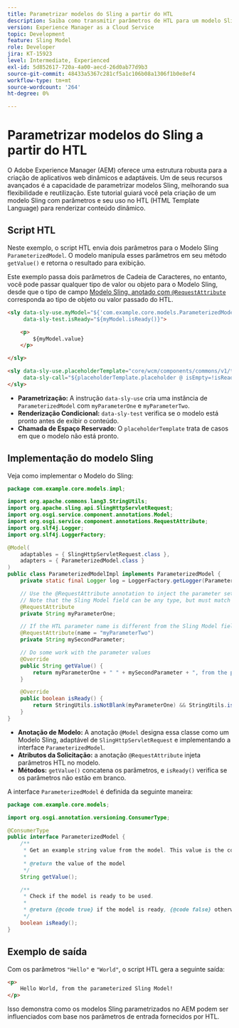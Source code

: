 ```yaml
---
title: Parametrizar modelos do Sling a partir do HTL
description: Saiba como transmitir parâmetros de HTL para um modelo Sling no AEM.
version: Experience Manager as a Cloud Service
topic: Development
feature: Sling Model
role: Developer
jira: KT-15923
level: Intermediate, Experienced
exl-id: 5d852617-720a-4a00-aecd-26d0ab77d9b3
source-git-commit: 48433a5367c281cf5a1c106b08a1306f1b0e8ef4
workflow-type: tm+mt
source-wordcount: '264'
ht-degree: 0%

---
```


# Parametrizar modelos do Sling a partir do HTL

O Adobe Experience Manager (AEM) oferece uma estrutura robusta para a criação de aplicativos web dinâmicos e adaptáveis. Um de seus recursos avançados é a capacidade de parametrizar modelos Sling, melhorando sua flexibilidade e reutilização. Este tutorial guiará você pela criação de um modelo Sling com parâmetros e seu uso no HTL (HTML Template Language) para renderizar conteúdo dinâmico.

## Script HTL

Neste exemplo, o script HTL envia dois parâmetros para o Modelo Sling `ParameterizedModel`. O modelo manipula esses parâmetros em seu método `getValue()` e retorna o resultado para exibição.

Este exemplo passa dois parâmetros de Cadeia de Caracteres, no entanto, você pode passar qualquer tipo de valor ou objeto para o Modelo Sling, desde que o tipo de campo [Modelo Sling, anotado com `@RequestAttribute`](#sling-model-implementation) corresponda ao tipo de objeto ou valor passado do HTL.

```html
<sly data-sly-use.myModel="${'com.example.core.models.ParameterizedModel' @ myParameterOne='Hello', myParameterTwo='World'}"
     data-sly-test.isReady="${myModel.isReady()}">

    <p>
        ${myModel.value}
    </p>

</sly>

<sly data-sly-use.placeholderTemplate="core/wcm/components/commons/v1/templates.html"
     data-sly-call="${placeholderTemplate.placeholder @ isEmpty=!isReady}">
</sly>
```

- **Parametrização:** A instrução `data-sly-use` cria uma instância de `ParameterizedModel` com `myParameterOne` e `myParameterTwo`.
- **Renderização Condicional:** `data-sly-test` verifica se o modelo está pronto antes de exibir o conteúdo.
- **Chamada de Espaço Reservado:** O `placeholderTemplate` trata de casos em que o modelo não está pronto.

## Implementação do modelo Sling

Veja como implementar o Modelo do Sling:

```java
package com.example.core.models.impl;

import org.apache.commons.lang3.StringUtils;
import org.apache.sling.api.SlingHttpServletRequest;
import org.osgi.service.component.annotations.Model;
import org.osgi.service.component.annotations.RequestAttribute;
import org.slf4j.Logger;
import org.slf4j.LoggerFactory;

@Model(
    adaptables = { SlingHttpServletRequest.class },
    adapters = { ParameterizedModel.class }
)
public class ParameterizedModelImpl implements ParameterizedModel {
    private static final Logger log = LoggerFactory.getLogger(ParameterizedModelImpl.class);

    // Use the @RequestAttribute annotation to inject the parameter set in the HTL.
    // Note that the Sling Model field can be any type, but must match the type of object or value passed from HTL.
    @RequestAttribute
    private String myParameterOne;

    // If the HTL parameter name is different from the Sling Model field name, use the name attribute to specify the HTL parameter name
    @RequestAttribute(name = "myParameterTwo")
    private String mySecondParameter;

    // Do some work with the parameter values
    @Override
    public String getValue() {
        return myParameterOne + " " + mySecondParameter + ", from the parameterized Sling Model!";
    }

    @Override
    public boolean isReady() {
        return StringUtils.isNotBlank(myParameterOne) && StringUtils.isNotBlank(mySecondParameter);
    }
}
```

- **Anotação de Modelo:** A anotação `@Model` designa essa classe como um Modelo Sling, adaptável de `SlingHttpServletRequest` e implementando a interface `ParameterizedModel`.
- **Atributos da Solicitação:** a anotação `@RequestAttribute` injeta parâmetros HTL no modelo.
- **Métodos:** `getValue()` concatena os parâmetros, e `isReady()` verifica se os parâmetros não estão em branco.

A interface `ParameterizedModel` é definida da seguinte maneira:

```java
package com.example.core.models;

import org.osgi.annotation.versioning.ConsumerType;

@ConsumerType
public interface ParameterizedModel {
    /**
     * Get an example string value from the model. This value is the concatenation of the two parameters.
     * 
     * @return the value of the model
     */
    String getValue();

    /**
     * Check if the model is ready to be used.
     *
     * @return {@code true} if the model is ready, {@code false} otherwise
     */
    boolean isReady();
}
```

## Exemplo de saída

Com os parâmetros `"Hello"` e `"World"`, o script HTL gera a seguinte saída:

```html
<p>
    Hello World, from the parameterized Sling Model!
</p>
```

Isso demonstra como os modelos Sling parametrizados no AEM podem ser influenciados com base nos parâmetros de entrada fornecidos por HTL.

